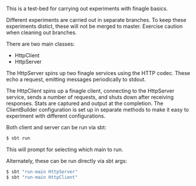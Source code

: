 This is a test-bed for carrying out experiments with finagle basics.

Different experiments are carried out in separate branches. To keep these experiments distict, these will not be merged to master. Exercise caution when cleaning out branches.

There are two main classes:
* HttpClient
* HttpServer

The HttpServer spins up two finagle services using the HTTP codec. These echo a request, emitting messages periodically to stdout.

The HttpClient spins up a finagle client, connecting to the HttpServer service, sends a number of requests, and shuts down after receiving responses.
Stats are captured and output at the completion. The ClientBuilder configuration is set up in separate methods to make it easy to experiment with different
configurations.

Both client and server can be run via sbt:
```sh
$ sbt run
```
This will prompt for selecting which main to run.

Alternately, these can be run directly via sbt args:
```sh
$ sbt "run-main HttpServer"
$ sbt "run-main HttpClient"
```


